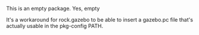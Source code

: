 This is an empty package. Yes, empty

It's a workaround for rock.gazebo to be able to insert a gazebo.pc file that's
actually usable in the pkg-config PATH.
